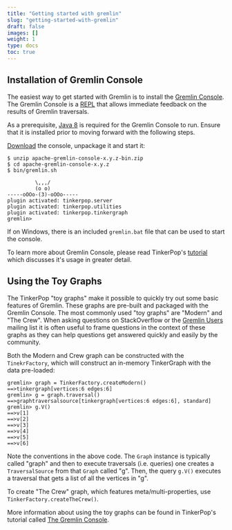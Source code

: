 ```yaml
---
title: "Getting started with gremlin"
slug: "getting-started-with-gremlin"
draft: false
images: []
weight: 1
type: docs
toc: true
---
```


## Installation of Gremlin Console
The easiest way to get started with Gremlin is to install the [Gremlin Console][1]. The Gremlin Console is a [REPL][2] that allows immediate feedback on the results of Gremlin traversals.

As a prerequisite, [Java 8][3] is required for the Gremlin Console to run. Ensure that it is installed prior to moving forward with the following steps.

[Download][4] the console, unpackage it and start it:

    $ unzip apache-gremlin-console-x.y.z-bin.zip
    $ cd apache-gremlin-console-x.y.z
    $ bin/gremlin.sh
    
             \,,,/
             (o o)
    -----oOOo-(3)-oOOo-----
    plugin activated: tinkerpop.server
    plugin activated: tinkerpop.utilities
    plugin activated: tinkerpop.tinkergraph
    gremlin>

If on Windows, there is an included `gremlin.bat` file that can be used to start the console.

To learn more about Gremlin Console, please read TinkerPop's [tutorial][5] which discusses it's usage in greater detail.


  [1]: http://tinkerpop.apache.org/docs/current/reference/#gremlin-console
  [2]: https://en.wikipedia.org/wiki/Read%E2%80%93eval%E2%80%93print_loop
  [3]: http://www.oracle.com/technetwork/java/index.html
  [4]: https://www.apache.org/dyn/closer.lua/tinkerpop/3.2.0/apache-gremlin-console-3.2.0-bin.zip
  [5]: http://tinkerpop.apache.org/docs/current/tutorials/the-gremlin-console/

## Using the Toy Graphs
The TinkerPop "toy graphs" make it possible to quickly try out some basic features of Gremlin. These graphs are pre-built and packaged with the Gremlin Console. The most commonly used "toy graphs" are "Modern" and "The Crew". When asking questions on StackOverflow or the [Gremlin Users][1] mailing list it is often useful to frame questions in the context of these graphs as they can help questions get answered quickly and easily by the community.

Both the Modern and Crew graph can be constructed with the `TinekrFactory`, which will construct an in-memory TinkerGraph with the data pre-loaded:

    gremlin> graph = TinkerFactory.createModern()
    ==>tinkergraph[vertices:6 edges:6]
    gremlin> g = graph.traversal()
    ==>graphtraversalsource[tinkergraph[vertices:6 edges:6], standard]
    gremlin> g.V()
    ==>v[1]
    ==>v[2]
    ==>v[3]
    ==>v[4]
    ==>v[5]
    ==>v[6]

Note the conventions in the above code. The `Graph` instance is typically called "graph" and then to execute traversals (i.e. queries) one creates a `TraversalSource` from that `Graph` called "g". Then, the query `g.V()` executes a traversal that gets a list of all the vertices in "g".

To create "The Crew" graph, which features meta/multi-properties, use `TinkerFactory.createTheCrew()`.

More information about using the toy graphs can be found in TinkerPop's tutorial called [The Gremlin Console][2].


  [1]: https://groups.google.com/forum/#!forum/gremlin-users
  [2]: http://tinkerpop.apache.org/docs/current/tutorials/the-gremlin-console/#toy-graphs

